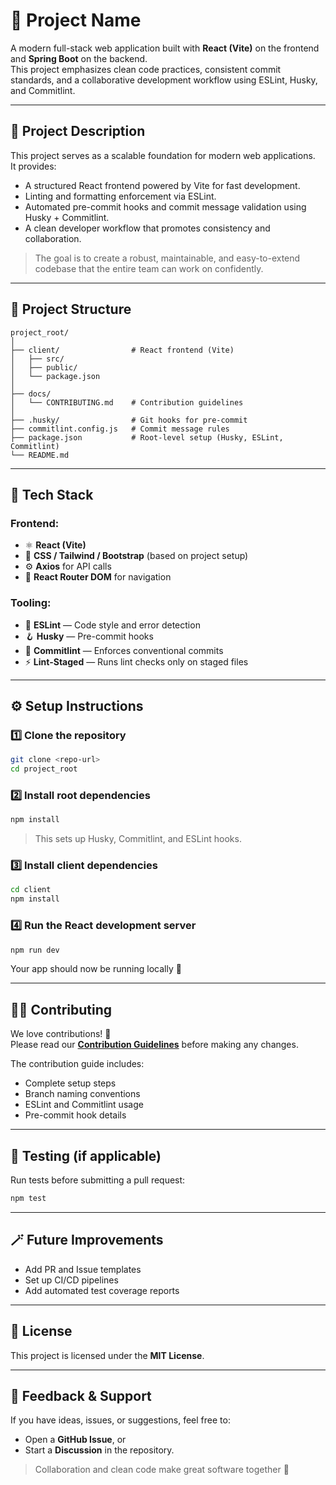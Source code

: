 # 🚀 Project Name

A modern full-stack web application built with **React (Vite)** on the frontend and **Spring Boot** on the backend.  
This project emphasizes clean code practices, consistent commit standards, and a collaborative development workflow using ESLint, Husky, and Commitlint.

---

## 🧭 Project Description

This project serves as a scalable foundation for modern web applications.  
It provides:
- A structured React frontend powered by Vite for fast development.
- Linting and formatting enforcement via ESLint.
- Automated pre-commit hooks and commit message validation using Husky + Commitlint.
- A clean developer workflow that promotes consistency and collaboration.

> The goal is to create a robust, maintainable, and easy-to-extend codebase that the entire team can work on confidently.

---

## 📂 Project Structure

```
project_root/
│
├── client/                # React frontend (Vite)
│   ├── src/
│   ├── public/
│   └── package.json
│
├── docs/
│   └── CONTRIBUTING.md    # Contribution guidelines
│
├── .husky/                # Git hooks for pre-commit
├── commitlint.config.js   # Commit message rules
├── package.json           # Root-level setup (Husky, ESLint, Commitlint)
└── README.md
```

---

## 🧰 Tech Stack

### Frontend:
- ⚛️ **React (Vite)**
- 💅 **CSS / Tailwind / Bootstrap** (based on project setup)
- ⚙️ **Axios** for API calls
- 🚦 **React Router DOM** for navigation

### Tooling:
- 🧹 **ESLint** — Code style and error detection
- 🪝 **Husky** — Pre-commit hooks
- 🧾 **Commitlint** — Enforces conventional commits
- ⚡ **Lint-Staged** — Runs lint checks only on staged files

---

## ⚙️ Setup Instructions

### 1️⃣ Clone the repository
```bash
git clone <repo-url>
cd project_root
```

### 2️⃣ Install root dependencies
```bash
npm install
```
> This sets up Husky, Commitlint, and ESLint hooks.

### 3️⃣ Install client dependencies
```bash
cd client
npm install
```

### 4️⃣ Run the React development server
```bash
npm run dev
```

Your app should now be running locally 🚀

---


## 🧑‍💻 Contributing

We love contributions! 🩵  
Please read our **[Contribution Guidelines](./docs/CONTRIBUTION.md)** before making any changes.

The contribution guide includes:
- Complete setup steps  
- Branch naming conventions  
- ESLint and Commitlint usage  
- Pre-commit hook details

---

## 🧪 Testing (if applicable)
Run tests before submitting a pull request:
```bash
npm test
```

---

## 🪄 Future Improvements
- Add PR and Issue templates  
- Set up CI/CD pipelines  
- Add automated test coverage reports

---

## 📜 License
This project is licensed under the **MIT License**.

---

## 💬 Feedback & Support
If you have ideas, issues, or suggestions, feel free to:
- Open a **GitHub Issue**, or  
- Start a **Discussion** in the repository.

> Collaboration and clean code make great software together 💪
